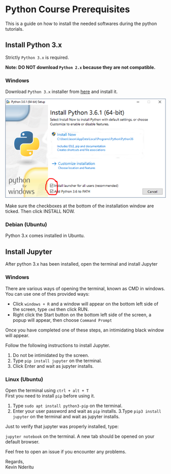 # Python Course Prerequisites

This is a guide on how to install the needed softwares during the python tutorials. 

## Install Python 3.x

Strictly `Python 3.x` is required. 

**Note: DO NOT download `Python 2.x` because they are not compatible.**

### Windows

Download `Python 3.x` installer from [here](https://www.python.org/ftp/python/3.6.4/python-3.6.4.exe) and install it.

![Python installation](python.png)

Make sure the checkboxes at the bottom of the installation window are ticked. Then click INSTALL NOW.
### Debian (Ubuntu)

Python 3.x comes installed in Ubuntu.

## Install Jupyter

After python 3.x has been installed, open the terminal and install Jupyter

### Windows

There are various ways of opening the terminal, known as CMD in windows. You can use one of thes provided ways:

 - Click `windows + R` and a window will appear on the bottom left side of the screen, type `cmd` then click RUN.
 - Right click the Start button on the bottom left side of the screen, a popup will appear, then choose `Command Prompt`

 Once you have completed one of these steps, an intimidating black window will appear.
 
 Follow the following instructions to install Jupyter.

  1. Do not be intimidated by the screen.
  2. Type `pip install jupyter` on the terminal.
  3. Click Enter and wait as jupyter installs.

### Linux (Ubuntu)

Open the terminal using `ctrl + alt + T`  
First you need to install `pip` before using it.

  1. Type `sudo apt install python3-pip` on the terminal.
  2. Enter your user password and wait as `pip` installs.
  3.Type `pip3 install jupyter` on the terminal and wait as jupyter installs.


Just to verify that jupyter was properly installed, type:

`jupyter notebook` on the terminal. A new tab should be opened on your default browser.


Feel free to open an issue if you encounter any problems.

Regards,   
Kevin Nderitu

